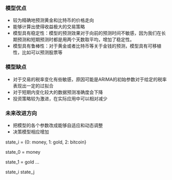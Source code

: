 ### 模型优点

* 较为精确地预测黄金和比特币的价格走向
* 能够计算出使得收益极大的交易策略
* 模型具有稳定性：模型的预测效果对于向前的预测时间不敏感，因为我们在长期预测和短期预测时都是用两个天数取平均，增加了稳定性。
* 模型具有鲁棒性：对于黄金或者比特币等关于金钱的预测，模型具有可移植性，比如可以预测股票等

### 模型缺点

* 对于交易的税率变化有些敏感，原因可能是ARIMA的初始参数对于给定的税率表现出一定的过拟合
* 对于短期内变化较大的数据预测准确度会下降
* 投资策略较为激进，在实际应用中可以相对减少



### 未来改进方向

* 把模型的各个参数改成能够自适应和动态调整
* 决策模型相应增加



state_i = {0: money, 1: gold, 2: bitcoin}

state_0 = money

state_1 = gold ...





state_i state_j

